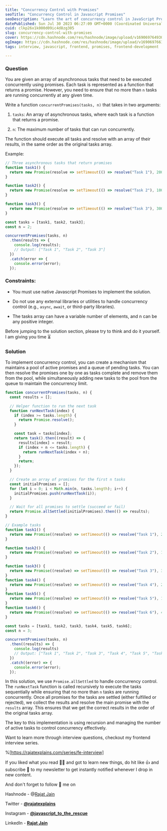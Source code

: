 ```yaml
---
title: "Concurrency Control with Promises"
seoTitle: "Concurrency Control in Javascript Promises"
seoDescription: "Learn the art of concurrency control in JavaScript Promises and ensure efficient asynchronous execution. Master concurrency in your web apps. 🚀"
datePublished: Sun Jul 30 2023 06:27:09 GMT+0000 (Coordinated Universal Time)
cuid: clkp26x1k000d09ic4d8zg305
slug: concurrency-control-with-promises
cover: https://cdn.hashnode.com/res/hashnode/image/upload/v1690697649304/ee48d2eb-cf8e-481c-b9ae-787de2280655.png
ogImage: https://cdn.hashnode.com/res/hashnode/image/upload/v1690697661516/c12f1997-b7c2-4bb1-8549-a04b6f083dee.png
tags: interview, javascript, frontend, promises, frontend-development

---
```


### Question

You are given an array of asynchronous tasks that need to be executed concurrently using promises. Each task is represented as a function that returns a promise. However, you need to ensure that no more than `n` tasks are running concurrently at any given time.

Write a function `concurrentPromises(tasks, n)` that takes in two arguments:

1. `tasks`: An array of asynchronous tasks, where each task is a function that returns a promise.
    
2. `n`: The maximum number of tasks that can run concurrently.
    

The function should execute all tasks and resolve with an array of their results, in the same order as the original tasks array.

Example:

```javascript
// Three asynchronous tasks that return promises
function task1() {
  return new Promise(resolve => setTimeout(() => resolve("Task 1"), 2000));
}

function task2() {
  return new Promise(resolve => setTimeout(() => resolve("Task 2"), 1000));
}

function task3() {
  return new Promise(resolve => setTimeout(() => resolve("Task 3"), 3000));
}

const tasks = [task1, task2, task3];
const n = 2;

concurrentPromises(tasks, n)
  .then(results => {
    console.log(results);
    // Output: ["Task 1", "Task 2", "Task 3"]
  })
  .catch(error => {
    console.error(error);
  });
```

### **Constraints:**

* You must use native Javascript Promises to implement the solution.
    
* Do not use any external libraries or utilities to handle concurrency control (e.g., `async`, `await`, or third-party libraries).
    
* The tasks array can have a variable number of elements, and n can be any positive integer.
    

Before jumping to the solution section, please try to think and do it yourself. I am giving you time ⏳

### Solution

To implement concurrency control, you can create a mechanism that maintains a pool of active promises and a queue of pending tasks. You can then resolve the promises one by one as tasks complete and remove them from the pool, while simultaneously adding new tasks to the pool from the queue to maintain the concurrency limit.

```javascript
function concurrentPromises(tasks, n) {
  const results = [];

  // Helper function to run the next task
  function runNextTask(index) {
    if (index >= tasks.length) {
      return Promise.resolve();
    }

    const task = tasks[index];
    return task().then((result) => {
      results[index] = result;
      if (index + n <= tasks.length) {
        return runNextTask(index + n);
      }
      return;
    });
  }

  // Create an array of promises for the first n tasks
  const initialPromises = [];
  for (let i = 0; i < Math.min(n, tasks.length); i++) {
    initialPromises.push(runNextTask(i));
  }

  // Wait for all promises to settle (succeed or fail)
  return Promise.allSettled(initialPromises).then(() => results);
}

// Example tasks
function task1() {
  return new Promise((resolve) => setTimeout(() => resolve("Task 1"), 2000));
}

function task2() {
  return new Promise((resolve) => setTimeout(() => resolve("Task 2"), 1000));
}

function task3() {
  return new Promise((resolve) => setTimeout(() => resolve("Task 3"), 3000));
}
function task4() {
  return new Promise((resolve) => setTimeout(() => resolve("Task 4"), 2000));
}
function task5() {
  return new Promise((resolve) => setTimeout(() => resolve("Task 5"), 1000));
}
function task6() {
  return new Promise((resolve) => setTimeout(() => resolve("Task 6"), 4000));
}

const tasks = [task1, task2, task3, task4, task5, task6];
const n = 3;

concurrentPromises(tasks, n)
  .then((results) => {
    console.log(results)
    // Output: ["Task 1", "Task 2", "Task 3", "Task 4", "Task 5", "Task 6"]
  })
  .catch((error) => {
    console.error(error);
  });
```

In this solution, we use `Promise.allSettled` to handle concurrency control. The `runNextTask` function is called recursively to execute the tasks sequentially while ensuring that no more than `n` tasks are running concurrently. Once all promises for the tasks are settled (either fulfilled or rejected), we collect the results and resolve the main promise with the `results` array. This ensures that we get the correct results in the order of the original tasks array.

The key to this implementation is using recursion and managing the number of active tasks to control concurrency effectively.

Want to learn more through interview questions, checkout my frontend interview series.

%[https://rajatexplains.com/series/fe-interview] 

If you liked what you read 🧑‍🏫 and got to learn new things, do hit like 👍 and subscribe 🔖 to my newsletter to get instantly notified whenever I drop in new content.

And don't forget to follow 🚀 me on

Hashnode - @[Rajat Jain](@rajatexplains)

Twitter - [**@rajatexplains**](https://twitter.com/rajatexplains)

Instagram - [**@javascript\_to\_the\_rescue**](https://instagram.com/javascript_to_the_rescue)

LinkedIn - [**Rajat Jain**](https://www.linkedin.com/in/rajatjain-21/)